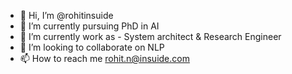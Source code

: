- 👋 Hi, I’m @rohitinsuide
- 👀 I’m currently pursuing PhD in AI
- 🌱 I’m currently work as - System architect & Research Engineer 
- 💞️ I’m looking to collaborate on NLP
- 📫 How to reach me rohit.n@insuide.com

<!---
rohitinsuide/rohitinsuide is a ✨ special ✨ repository because its `README.md` (this file) appears on your GitHub profile.
You can click the Preview link to take a look at your changes.
--->
